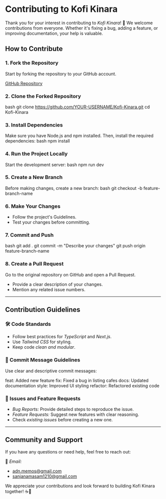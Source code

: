 # Contributing to Kofi Kinara

Thank you for your interest in contributing to _Kofi Kinara_! 🚀 We welcome contributions from everyone. Whether it's fixing a bug, adding a feature, or improving documentation, your help is valuable.

## How to Contribute

### 1. Fork the Repository

Start by forking the repository to your GitHub account.

[GitHub Repository](https://github.com/Adnan-Memos/Kofi-Kinara.git)

### 2. Clone the Forked Repository

bash
git clone https://github.com/YOUR-USERNAME/Kofi-Kinara.git
cd Kofi-Kinara

### 3. Install Dependencies

Make sure you have Node.js and npm installed. Then, install the required dependencies:
bash
npm install

### 4. Run the Project Locally

Start the development server:
bash
npm run dev

### 5. Create a New Branch

Before making changes, create a new branch:
bash
git checkout -b feature-branch-name

### 6. Make Your Changes

- Follow the project's Guidelines.
- Test your changes before committing.

### 7. Commit and Push

bash
git add .
git commit -m "Describe your changes"
git push origin feature-branch-name

### 8. Create a Pull Request

Go to the original repository on GitHub and open a Pull Request.

- Provide a clear description of your changes.
- Mention any related issue numbers.

---

## Contribution Guidelines

### 🛠 Code Standards

- Follow best practices for _TypeScript_ and _Next.js_.
- Use _Tailwind CSS_ for styling.
- Keep code _clean and modular_.

### 📜 Commit Message Guidelines

Use clear and descriptive commit messages:

feat: Added new feature
fix: Fixed a bug in listing cafes
docs: Updated documentation
style: Improved UI styling
refactor: Refactored existing code

### 🚀 Issues and Feature Requests

- _Bug Reports:_ Provide detailed steps to reproduce the issue.
- _Feature Requests:_ Suggest new features with clear reasoning.
- Check _existing issues_ before creating a new one.

---

## Community and Support

If you have any questions or need help, feel free to reach out:

📧 _Email:_

- adn.memos@gmail.com
- sanjanamasam1210@gmail.com

We appreciate your contributions and look forward to building Kofi Kinara together! ☕🎉
